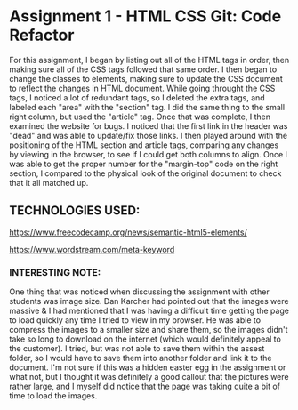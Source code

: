 # Assignment 1 - HTML CSS Git: Code Refactor

 For this assignment, I began by listing out all of the HTML tags in order, then making sure all of the CSS tags followed that same order. I then began to change the classes to elements, making sure to update the CSS document to reflect the changes in HTML document. While going throught the CSS tags, I noticed a lot of redundant tags, so I deleted the extra tags, and labeled each "area" with the "section" tag. I did the same thing to the small right column, but used the "article" tag.
 Once that was complete, I then examined the website for bugs. I noticed that the first link in the header was "dead" and was able to update/fix those links. I then played around with the positioning of the HTML section and article tags, comparing any changes by viewing in the browser, to see if I could get both columns to align. Once I was able to get the proper number for the "margin-top" code on the right section, I compared to the physical look of the original document to check that it all matched up.

 ## TECHNOLOGIES USED:
 https://www.freecodecamp.org/news/semantic-html5-elements/ 

 https://www.wordstream.com/meta-keyword

 ### INTERESTING NOTE:
 One thing that was noticed when discussing the assignment with other students was image size. Dan Karcher had pointed out that the images were massive & I had mentioned that I was having a difficult time getting the page to load quickly any time I tried to view in my browser. He was able to compress the images to a smaller size and share them, so the images didn't take so long to download on the internet (which would definitely appeal to the customer). I tried, but was not able to save them within the assest folder, so I would have to save them into another folder and link it to the document. I'm not sure if this was a hidden easter egg in the assignment or what not, but I thought it was definitely a good callout that the pictures were rather large, and I myself did notice that the page was taking quite a bit of time to load the images.



